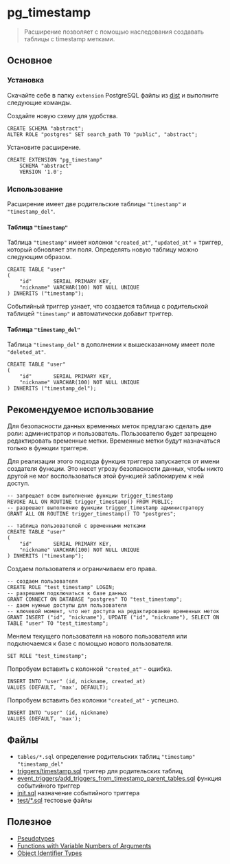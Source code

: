# pg_timestamp

> Расширение позволяет с помощью наследования создавать таблицы с timestamp метками.

## Основное

### Установка

Скачайте себе в папку `extension` PostgreSQL файлы из [dist](./dist) и выполните следующие команды.

Создайте новую схему для удобства.

```postgresql
CREATE SCHEMA "abstract";
ALTER ROLE "postgres" SET search_path TO "public", "abstract";
```

Установите расширение.

```postgresql
CREATE EXTENSION "pg_timestamp"
    SCHEMA "abstract"
    VERSION '1.0';
```

### Использование

Расширение имеет две родительские таблицы `"timestamp"` и `"timestamp_del"`.

#### Таблица `"timestamp"`

Таблица `"timestamp"` имеет колонки `"created_at"`, `"updated_at"` + триггер, который обновляет эти
поля.
Определять новую таблицу можно следующим образом.

```postgresql
CREATE TABLE "user"
(
    "id"       SERIAL PRIMARY KEY,
    "nickname" VARCHAR(100) NOT NULL UNIQUE
) INHERITS ("timestamp");
```

Событийный триггер узнает, что создается таблица с родительской таблицей `"timestamp"` и
автоматически добавит триггер.

#### Таблица `"timestamp_del"`

Таблица `"timestamp_del"` в дополнении к вышесказанному имеет поле `"deleted_at"`.

```postgresql
CREATE TABLE "user"
(
    "id"       SERIAL PRIMARY KEY,
    "nickname" VARCHAR(100) NOT NULL UNIQUE
) INHERITS ("timestamp_del");
```

## Рекомендуемое использование

Для безопасности данных временных меток предлагаю сделать две роли: администратор и пользователь.
Пользователю будет запрещено редактировать временные метки.
Временные метки будут назначаться только в функции триггере.

Для реализации этого подхода функция триггера запускается от имени создателя функции.
Это несет угрозу безопасности данных,
чтобы никто другой не мог воспользоваться этой функцией заблокируем к ней доступ.

```postgresql
-- запрещает всем выполнение функции trigger_timestamp
REVOKE ALL ON ROUTINE trigger_timestamp() FROM PUBLIC;
-- разрешает выполнение функции trigger_timestamp администратору
GRANT ALL ON ROUTINE trigger_timestamp() TO "postgres";
```

```postgresql
-- таблица пользователей с временными метками
CREATE TABLE "user"
(
    "id"       SERIAL PRIMARY KEY,
    "nickname" VARCHAR(100) NOT NULL UNIQUE
) INHERITS ("timestamp");
```

Создаем пользователя и ограничиваем его права.

```postgresql
-- создаем пользователя
CREATE ROLE "test_timestamp" LOGIN;
-- разрешаем подключаться к базе данных
GRANT CONNECT ON DATABASE "postgres" TO "test_timestamp";
-- даем нужные доступы для пользователя
-- ключевой момент, что нет доступа на редактирование временных меток 
GRANT INSERT ("id", "nickname"), UPDATE ("id", "nickname"), SELECT ON TABLE "user" TO "test_timestamp";
```

Меняем текущего пользователя на нового пользователя или
подключаемся к базе с помощью нового пользователя.

```postgresql
SET ROLE "test_timestamp";
```

Попробуем вставить с колонкой `"created_at"` - ошибка.

```postgresql
INSERT INTO "user" (id, nickname, created_at)
VALUES (DEFAULT, 'max', DEFAULT);   
```

Попробуем вставить без колонки `"created_at"` - успешно.

```postgresql
INSERT INTO "user" (id, nickname)
VALUES (DEFAULT, 'max');
```

## Файлы

- `tables/*.sql` определение родительских таблиц `"timestamp"` `"timestamp_del"`
- [triggers/timestamp.sql](./triggers/timestamp.sql) триггер для родительских таблиц
- [event_triggers/add_triggers_from_timestamp_parent_tables.sql](./event_triggers/add_triggers_from_timestamp_parent_tables.sql)
  функция событийного триггер
- [init.sql](./init.sql) назначение событийного триггера
- [test/*.sql](./test) тестовые файлы

## Полезное

- [Pseudotypes](https://www.postgresql.org/docs/current/datatype-pseudo.html)
- [Functions with Variable Numbers of Arguments](https://www.postgresql.org/docs/current/xfunc-sql.html#XFUNC-SQL-VARIADIC-FUNCTIONS)
- [Object Identifier Types](https://www.postgresql.org/docs/current/datatype-oid.html#DATATYPE-OID-TABLE)
